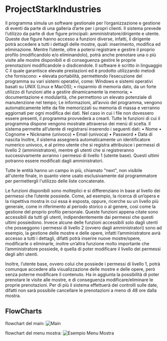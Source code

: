 # ProjectStarkIndustries

Il programma simula un software gestionale per l’organizzazione e gestione di eventi da parte di una galleria d’arte per i propri clienti. 
Il sistema prevede l’utilizzo da parte di due figure principali: amministratore/dirigente e utente. Queste due figure hanno accesso a funzioni diverse, infatti, il dirigente potrà accedere a tutti i dettagli delle mostre, quali: inserimento, modifica ed eliminazione. Mentre l’utente, oltre a potersi registrare e gestire il proprio profilo (modificandolo e/o eliminandolo), potrà anche prenotare una o più visite alle mostre disponibili e di conseguenza gestire le proprie prenotazioni modificandole o disdicendole. 
Il software è scritto in linguaggio C il quale garantisce elevate prestazioni ed è prodotto utilizzando metodi che forniscono:
•	elevata portabilità, permettendo l’esecuzione del programma su vari sistemi operativi, come: Windows e sistemi operativi basati su UNIX (Linux e MacOS);
•	risparmio di memoria dato, da un forte utilizzo di funzioni atte a gestire dinamicamente la memoria;
•	documentazione e modularità, che permettono un elevato potenziale di manutenzione nel tempo;
Le informazioni, all’avvio del programma, vengono automaticamente lette da file memorizzati su memoria di massa e verranno aggiornati per ogni modifica dei dati. Nel caso in cui i file non dovessero essere presenti, il programma provvederà a crearli.
Tutte le funzioni di cui il programma dispone vengono mostrate attraverso dei menù di scelta. 
Il sistema permette all’utente di registrarsi inserendo i seguenti dati:
•	Nome
•	Cognome
•	Nickname (univoco)
•	Email (univoca)
•	Password 
•	Data di nascita
Inoltre, il sistema assegnerà automaticamente un identificatore numerico univoco, e al primo utente che si registra attribuisce i permessi di livello 2 (amministratore), mentre gli utenti che si registreranno successivamente avranno i permessi di livello 1 (utente base). Questi ultimi potranno essere modificati dagli amministratori.

Tutte le entità hanno un campo in più, chiamato "next", non visibile all'utente finale, in quanto viene usato esclusivamente dal programmatore per permettergli l'utilizzo delle liste concatenate.

Le funzioni disponibili sono molteplici e si differenziano in base al livello dei permessi che l’utente possiede. Come, ad esempio, la ricerca di un’opera e la rispettiva mostra in cui essa è esposta, oppure, ricerche su un livello più generale, come in riferimento al periodo storico o al genere, così come la gestione del proprio profilo personale. 
Queste funzioni appena citate sono accessibili da tutti gli utenti, indipendentemente dai permessi che questi ultimi possiedono. Invece alcune delle funzioni accessibili solo dagli utenti che posseggono i permessi di livello 2 (ovvero dagli amministratori) sono ad esempio, la gestione delle mostre e delle opere, infatti l’amministratore avrà accesso a tutti i dettagli, difatti potrà inserire nuove mostre/opere, modificarle o eliminarle, inoltre un’altra funzione molto importante che l’amministratore possiede, è quella di poter modificare il livello dei permessi degli altri utenti.

Inoltre, l’utente base, ovvero colui che possiede i permessi di livello 1, potrà comunque accedere alla visualizzazione delle mostre e delle opere, però senza poterne modificare il contenuto. Ha in aggiunta la possibilità di poter prenotare le visite alle mostre, e di conseguenza modificare/eliminare le proprie prenotazioni.
Per di più il sistema effettuerà dei controlli sulle date, difatti non sarà possibile cancellare le prenotazioni a meno di 48 ore dalla mostra.

FlowCharts
----------

flowchart del main:
![Main](https://raw.githubusercontent.com/ProjectStarkIndustries/ProjectStarkIndustries/main/images/main.png)

flowchart del menu mostra:
![Esempio Menu Mostra](https://raw.githubusercontent.com/ProjectStarkIndustries/ProjectStarkIndustries/main/images/menu_mostra.png)